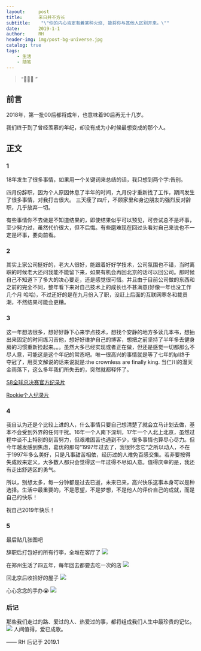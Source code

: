 ```yaml
---
layout:     post
title:      来日并不方长
subtitle:    "\"你的内心肯定有着某种火焰, 能将你与其他人区别开来。\""
date:       2019-1-1
author:     RH
header-img: img/post-bg-universe.jpg
catalog: true
tags:
    - 生活
    - 随笔
---
```


> “🌈🌈🌈 ”



##		前言

2018年，第一批00后都将成年，也意味着90后再无十几岁。

我们终于到了曾经羡慕的年纪，却没有成为小时候最想变成的那个人。

##		正文

###	1

18年发生了很多事情，如果用一个关键词来总结的话，我只想到两个字:告别。

四月份辞职，因为个人原因休息了半年的时间，九月份才重新找了工作，期间发生了很多事情，对我打击很大。 三天瘦了四斤，不顾家里和身边朋友的强烈反对辞职，几乎放弃一切。

有些事情你不去做是不知道结果的，即使结果似乎可以预见，可尝试总不是坏事，至少努力过，虽然代价很大，但不后悔。有些磨难现在回过头看对自己来说也不一定是坏事，要向前看。

###	2

其实上家公司挺好的，老大人很好，能跟着好好学技术，公司氛围也不错，当时离职的时候老大还问我能不能留下来，如果有机会再回北京的话可以回公司。那时候自己不知道下了多大的决心要走，还是感觉很可惜。并且由于目前公司做的东西和之前的完全不同，整年看下来对自己技术上的成长也不甚满意(好像一年也没工作几个月 哈哈)，不过还好的是在九月份入了职，没赶上后面的互联网寒冬和裁员潮，不然结果可能会更糟。

###	3

这一年想法很多，想好好静下心来学点技术，想找个安静的地方多读几本书，想抽出来固定的时间练习吉他，想好好维护自己的博客，想把之前坚持了半年多去健身房的习惯重新捡起来。。。虽然大多已经实现或者正在做，但还是感觉一切都那么不尽人意，可能这是这个年纪的常态吧。唯一很高兴的事情就是等了七年的lpl终于夺冠了，用英文解说的话来说就是:the crownless are finally king. 当仁川的漫天金雨落下，这么多年我们所失去的，突然就都释怀了。

[S8全球总决赛官方纪录片](https://www.bilibili.com/video/av37191598) 

[Rookie个人纪录片](https://www.bilibili.com/video/av35691870)


###	4

我自认为还是个比较上进的人，什么事情只要自己想清楚了就会立马计划去做，基本不会受到外界的任何干扰。16年一个人南下深圳，17年一个人北上北京，虽然过程中谈不上特别的刻苦努力，但艰难困苦也遇到不少，很多事情也算尽心尽力。但今年越发感到焦虑，葛优的那句“1997年过去了，我很怀念它“之所以动人，不在于1997年多么美好，只是凡事甜苦相依，经历过的人难免百感交集。若非要按得失成败来定义，大多数人都只会觉得这一年过得不尽如人意。值得庆幸的是，我还有走出舒适区的勇气。

所以，别想太多，每一分钟都是过去已逝，未来已来，高兴快乐这事本身可以是种选择。生活中最重要的，不是愿望，不是梦想，不是他人的评价自己的成就，而是自己的快乐！

祝自己2019年快乐！

###	5

最后贴几张图吧

辞职后打包好的所有行李，全堆在客厅了
![](https://ws3.sinaimg.cn/large/006tNc79ly1fyz3es1jxbj31400u0e38.jpg)

在郑州生活了四五年，每年回去都要去吃一次的店
![](https://ws1.sinaimg.cn/large/006tNc79ly1fyz3ovm7ctj30u0140ts2.jpg)

回北京后收拾好的屋子
![](https://ws4.sinaimg.cn/large/006tNc79ly1fyz3euldn1j31400u0awl.jpg)

心心念念的手办😭
![](https://ws1.sinaimg.cn/large/006tNc79ly1fyz4vzmwpej30u0140ayh.jpg)


###		后记

那些我们走过的路、爱过的人、热爱过的事，都将组成我们人生中最珍贵的记忆。
![](https://ws2.sinaimg.cn/large/006tNc79ly1fyz37ehpxtj30u0140e2n.jpg)
人间值得，爱已成歌。

—— RH 后记于 2019.1